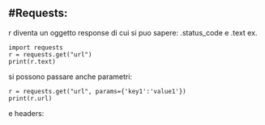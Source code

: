 
## #Requests:
r diventa un oggetto response di cui si puo sapere: .status_code e .text
ex.
```
import requests
r = requests.get("url")
print(r.text)
```
si possono passare anche parametri:
```
r = requests.get("url", params={'key1':'value1'})
print(r.url)
```
e headers:
